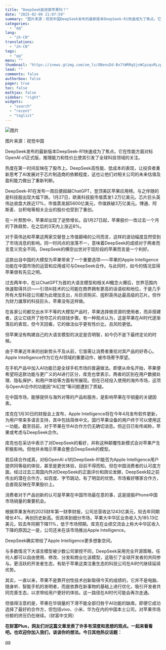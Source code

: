 ```yaml
---
title: "DeepSeek能拯救苹果吗？"
date: "2025-02-09 21:07:59"
summary: "图片来源：视觉中国DeepSeek发布的最新版本DeepSeek-R1快速成为了焦点。它在性能方面对..."
categories:
  - "qq"
lang:
  - "zh-CN"
translations:
  - "zh-CN"
tags:
  - "qq"
menu: ""
thumbnail: "https://inews.gtimg.com/om_ls/OBensDd-Bx7tWRRqSjvWCpzqvRLzp_D0eP8vCavv4T3akAA_640360/0"
lead: ""
comments: false
authorbox: false
pager: true
toc: false
mathjax: false
sidebar: "right"
widgets:
  - "search"
  - "recent"
  - "taglist"
---
```


![图片](https://inews.gtimg.com/om_bt/O6Q46w6vq9HG9_LP21yV6riI1r-z3ksbHizQDonR0cN6AAA/641)  

图片来源：视觉中国  


  


DeepSeek发布的最新版本DeepSeek-R1快速成为了焦点。它在性能方面对标OpenAI o1正式版，推理能力和性价比使其引发了全球科技领域的关注。  
  
热度在第一时间反映在了股市上。DeepSeek高性能、低成本的表现，让投资者重新思考了AI发展对于芯片制造商的依赖程度，这也让他们对相关公司的未来估值及盈利能力做出了重新判断。  
  
DeepSeek-R1在发布一周后便超越ChatGPT，登顶美区苹果应用榜。与之伴随的是科技股出现大幅下跌。1月27日，欧美科技股市值蒸发1.2万亿美元。芯片巨头英伟达收盘大跌近17%，市值蒸发超5600亿美元，市值跌破3万亿美元。博通、阿斯麦、台积电等相关企业的股价也受到了重创。  
  
在一片颓势中，苹果却出现了逆势增长。自1月27日起，苹果股价一改过去一个月的下跌趋势，在之后的3天内上涨近8%。  
  
对于英伟达和苹果这两家交替登上市值巅峰的公司而言，这样的波动幅度显然受到了市场消息的影响。同一时间点的涨落不一，意味着DeepSeek的成绩对于两者而言意义完全不同。DeepSeek的横空出世对于现阶段的苹果而言是一个利好。  
  
这款出自中国的大模型为苹果带来了一个重要选项——苹果的Apple Intelligence功能在中国市场的运营和应用或可与DeepSeek合作。与此同时，如今的情况显得苹果很有先见之明。  
  
过去两年中，在以ChatGPT为首的大语言模型和相关AI概念火爆后，世界范围内快速取得共识——引领AI技术的公司能在商界拥有更高的话语权和地位，于是几乎所有大型科技公司都为此增加支出，斥巨资购买、囤积英伟达最高级的芯片。但作为财力雄厚的科技巨头，苹果没有这样做。  
  
在各家公司都交出水平不等的大模型产品时，苹果选择做资源的使用者，而非搭建者，这让它绕开了抢夺芯片的烧钱步骤。有一种观点认为，这是苹果在AI时代逐渐落后的表现，但今天回看，它的做法似乎更有性价比，且风险更低。  
  
但苹果没有构建自己的大语言模型的决定是否明智，如今仍不是下最终定论的时候。  
  
由于苹果近年来的创新势头不及从前，它亟需让消费者重拾对其产品的好奇心。Apple Intelligence作为它在AI领域的重要动作，被市场寄予厚望。  
  
在手机产品中加入AI功能已是全球手机市场的普遍做法。即便从命名开始，苹果便希望将这款功能与更广义的AI进行区分，库克也曾表示，两者的区别在用户数据处理、隐私保护，和用户体验等方面有所展现。但在已经投入使用的海外市场，这项与OpenAI合作的功能因“AI幻觉”等问题遭到了质疑。  
  
在中国市场，能够提供与海外对等的产品和服务，是影响苹果在华销量的关键因素。  
  
库克在1月30日的财报会上宣布，Apple Intelligence将在今年4月发布软件更新，为用户带来多语言支持，其中包括简体中文。国行苹果设备的用户终于可以使用这一功能。截至目前，对于苹果在华AI合作方仍无确切消息。但近日已有传闻称，苹果或考虑与DeepSeek合作。  
  
库克也在采访中表示了对DeepSeek的看好，并称这种颠覆性新模式会对苹果产生积极影响。但他并未暗示苹果会整合DeepSeek的模型。  
  
若后续合作成真，对标OpenAI o1的DeepSeek-R1能否为Apple Intelligence用户提供同等级的体验，甚至是更优体验，目前不得而知。但在中国消费者的认可度方面，经过过去三周国内外对DeepSeek的正面评价和舆论发酵，DeepSeek较之前传出的潜在合作方，如百度、字节跳动，有了明显的优势。市场看好哪家合作方，会直观反映在苹果股价上。  
  
消费者对于产品创新的认可是苹果在中国市场最在意的事，这是提振iPhone中国市场销量的重要机会。  
  
根据苹果发布的2025财年第一财季财报，公司总营收达1243亿美元，较去年同期增长4%，再创历史新高。但具体到细分市场，苹果大中华区业务收入为185.13亿美元，较去年同期下降11%，低于市场预期。库克在业绩交流会上称大中华区收入下降的原因之一是，公司还未在该市场推出Apple Intelligence。  
  
DeepSeek确实带给了Apple Intelligence更多想象空间。  
  
与多数情况下大语言模型被少数公司掌控不同，DeepSeek采用完全开源策略，任何人都可以自由使用、修改、分发和商业化该模型，这吸引了全球开发者的共同参与。更活跃的开发者生态，有助于苹果这类注重生态的科技公司在AI时代继续延续优势。  
  
其实，一直以来，苹果不是靠开创性技术创新取得今天的成绩的，它并不是电脑、随身听、智能手机的发明者，而是依靠在新事物的基础上进行优化，吸引开发者共同完善生态，以求带给用户更好的体验。这一路径在AI时代可能会再次走通。  
  
但值得注意的是，苹果在华销量的下滑不能全部归咎于AI功能的缺席。即便它成功选择了最好的合作方，但包括vivo、小米、华为在内的中国本土公司，对苹果市场份额的挤压仍在继续。（财富中文网）  
  
******在财富Plus，网友们对这篇文章发表了许多有深度和思想的观点。一起来看看吧。也欢迎你加入我们，谈谈你的想法。今日其他热议话题：******

[qq](https://new.qq.com/rain/a/20250209A0619J00)
